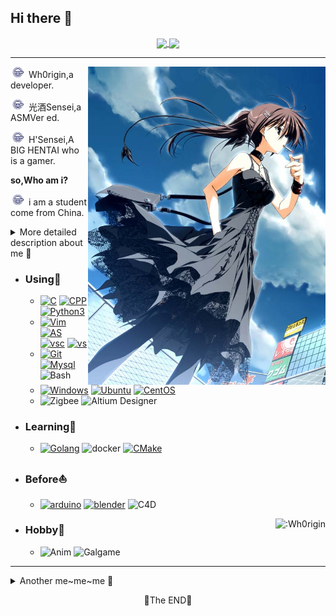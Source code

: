 ## Hi there 👋
<a href="https://github.com/anuraghazra/github-readme-stats">
  <p align="center">
    <img align="center" height="200px" src="https://github-readme-stats.vercel.app/api?username=Wh0rigin&theme=default&title_color=4682B4" />
    <img align="center" height="200px" src="https://github-readme-stats.vercel.app/api/top-langs/?username=Wh0rigin&theme=default&title_color=4682B4" />
  </p>
</a>

---

<a target="_blank">
  <img align="right" src="https://raw.githubusercontent.com/Wh0rigin/Wh0rigin/main/img/yuki.jpg" width="380px" />
</a>

<img src="https://raw.githubusercontent.com/Wh0rigin/Wh0rigin/main/img/Laughing%20Man.jpg" width="25px"/> Wh0rigin,a developer.

<img src="https://raw.githubusercontent.com/Wh0rigin/Wh0rigin/main/img/Laughing%20Man.jpg" width="25px"/> 光酒Sensei,a ASMVer ed.

<img src="https://raw.githubusercontent.com/Wh0rigin/Wh0rigin/main/img/Laughing%20Man.jpg" width="25px"/> H'Sensei,A BIG HENTAI who is a gamer.

**so,Who am i?**

<img src="https://raw.githubusercontent.com/Wh0rigin/Wh0rigin/main/img/Laughing%20Man.jpg" width="25px"/> i am a student come from China.

<details>
  <summary>More detailed description about me 💬</summary>
  
  * ⚠️ 施工中...
  
  * 👨🏻‍💻A student of the Internet of Things，💻Interested in Software development.
      🌐Recent focus on backend.
  * 📚Participated in IoT competitions and maker competitions。
  * 🎬Interested in video editing,sometimes edit ASMV.
  
  <details>
  <summary><b>My TODO list⚡</b></summary>
  
  - [ ] Kafka
  - [ ] Redis
  - [ ] A webserver have threadpool and IO Multiplexing.
  - #### Now Doing
  - [ ] advanced mathematics
  - [ ] CET4
  </details>
</details>

- ### Using🧐
    - [![C](https://img.shields.io/badge/-C-A8B9CC?style=flat-square&logo=C&logoColor=white)](https://github.com/Wh0rigin)  [![CPP](https://img.shields.io/badge/-C++-00599C?style=flat-square&logo=C%2B%2B&logoColor=white)](http://www.cplusplus.com/) [![Python3](https://img.shields.io/badge/-Python3-3776AB?style=flat-square&logo=Python&logoColor=white)](https://www.python.org/)
    -  [![Vim](https://img.shields.io/badge/-Vim-019733?style=flat-square&logo=Vim&logoColor=white)](https://www.vim.org/) [![AS](https://img.shields.io/badge/-Android%20Studio-3DDC84?style=flat-square&logo=Android%20Studio&logoColor=white)](https://developer.android.google.cn/studio) [![vsc](https://img.shields.io/badge/-Visual%20Studio%20Code-007ACC?style=flat-square&logo=Visual%20Studio%20Code&logoColor=white)](https://code.visualstudio.com/) [![vs](https://img.shields.io/badge/-Visual%20Studio-5C2D91?style=flat-square&logo=Visual%20Studio&logoColor=white)](https://visualstudio.microsoft.com/) 
    - [![Git](https://img.shields.io/badge/-Git-f05032?style=flat-square&logo=git&logoColor=white)](https://git-scm.com/) [![Mysql](https://img.shields.io/badge/-MySQL-4479A1?style=flat-square&logo=MySQL&logoColor=white)](https://www.mysql.com/) ![Bash](https://img.shields.io/badge/-Bash-262577?style=flat-square&logo=Linux&logoColor=white)
    - [![Windows](https://img.shields.io/badge/Windows10-0078d7?style=flat-square&logo=windows&logoColor=fff)](https://blogs.windows.com/)  [![Ubuntu](https://img.shields.io/badge/-Ubuntu-E95420?style=flat-square&logo=Ubuntu&logoColor=white)](https://ubuntu.com/) [![CentOS](https://img.shields.io/badge/-CentOS-262577?style=flat-square&logo=CentOS&logoColor=white)](https://www.centos.org/)
    - ![Zigbee](https://img.shields.io/badge/CC2530-EB0443?style=flat-square&logo=Zigbee&logoColor=fff) ![Altium Designer](https://img.shields.io/badge/Altium%20Designer-A5915F?style=flat-square&logo=Altium%20Designer&logoColor=white)
- ### Learning🌱
    - [![Golang](https://img.shields.io/badge/-Golang-00ADD8?style=flat-square&logo=GO&logoColor=white)](https://golang.google.cn/)  ![docker](https://img.shields.io/badge/-Docker-2496ED?style=flat-square&logo=Docker&logoColor=white) [![CMake](https://img.shields.io/badge/-CMake-064F8C?style=flat-square&logo=CMake&logoColor=white)](https://cmake.org/)
- ### Before⛵
    - [![arduino](https://img.shields.io/badge/-Arduino-00979D?style=flat-square&logo=Arduino&logoColor=white)](https://www.arduino.cc/) [![blender](https://img.shields.io/badge/-Blender-E95420?style=flat-square&logo=Blender&logoColor=white)](https://www.blender.org/) ![C4D](https://img.shields.io/badge/-C4D-011A6A?style=flat-square&logo=Cinema4d&logoColor=white)

<img src="https://count.getloli.com/get/@Wh0rigin?theme=rule34" alt=":Wh0rigin" align="right" />

- ### Hobby👯
    - ![Anim](https://img.shields.io/badge/-Animation-0080ff?style=flat-square&logoColor=white) ![Galgame](https://img.shields.io/badge/-Galgame-FFCC00?style=flat-square&logoColor=white) 




---

<details>
  <summary>Another me~me~me 🌈</summary>
  <p align = "center">✨__They are all me__✨</p>
  <p align = "center">
    <a href="https://github.com/Wh0rigin" target="_blank" ><img align="center" src="https://img.shields.io/badge/dynamic/json?color=000000&label=GitHub&query=%24.data.totalSubs&suffix=%20followers&url=https%3A%2F%2Fapi.spencerwoo.com%2Fsubstats%2F%3Fsource%3Dgithub%26queryKey%3DWh0rigin"/></a>
    <a href="https://www.zhihu.com/people/guang-jiu-48-93" target="_blank" ><img align="center" src="https://img.shields.io/badge/dynamic/json?color=1E90FF&label=%E7%9F%A5%E4%B9%8E&query=%24.data.totalSubs&suffix=%20%E5%85%B3%E6%B3%A8%E8%80%85&url=https%3A%2F%2Fapi.spencerwoo.com%2Fsubstats%2F%3Fsource%3Dzhihu%26queryKey%3Dguang-jiu-48-93"/></a>
    <a href="https://blog.csdn.net/qq_33985931?spm=1000.2115.3001.5343" target="_blank"><img align="center" src="https://img.shields.io/badge/CSDN-Wh0taku-orange"/></a>
    <a href="https://leetcode-cn.com/u/wh0rigin/" target="_blank"><img align="center" src="https://img.shields.io/badge/Leetcode-Wh0rigin-yellow"/></a>
  </p>
  <p align="center"><img align="center" src="https://github.com/Wh0rigin/Wh0rigin/blob/main/img/Lain2.gif?raw=true" width="400px" alt="caviar" title="caviar" /></p>
  <b><p align="center">Take a look at my repositories and let's get in touch!</p></b>

  <details>
    <summary align="center">Well,I'm ⚠️__seldom__⚠️ to check EMail.</summary>
    <p align="center">📫 reach to Wh0Sensei@outlook.com</p>
  </details>
  <p align="center">📫 Perhaps,You can use the above platform to contact me!</p>
</details>

<p align="center">
🌸The END🌸
</p>



<!--
[![github](https://img.shields.io/badge/dynamic/json?color=000000&label=GitHub&query=%24.data.totalSubs&suffix=%20followers&url=https%3A%2F%2Fapi.spencerwoo.com%2Fsubstats%2F%3Fsource%3Dgithub%26queryKey%3DWh0rigin)](https://github.com/Wh0rigin)
-->


<!--
<p  align="center">
<img src="https://visitor-badge.laobi.icu/badge?page_id=Wh0rigin.Wh0rigin" alt="visitor badge"/>    
<p>
-->

<!--
**Wh0rigin/Wh0rigin** is a ✨ _special_ ✨ repository because its `README.md` (this file) appears on your GitHub profile.

Here are some ideas to get you started:

- 🔭 I’m currently working on ...
- 🌱 I’m currently learning ...
- 👯 I’m looking to collaborate on ...
- 🤔 I’m looking for help with ...
- 💬 Ask me about ...
- 📫 How to reach me: ...
- 😄 Pronouns: ...
- ⚡ Fun fact: ...
-->
